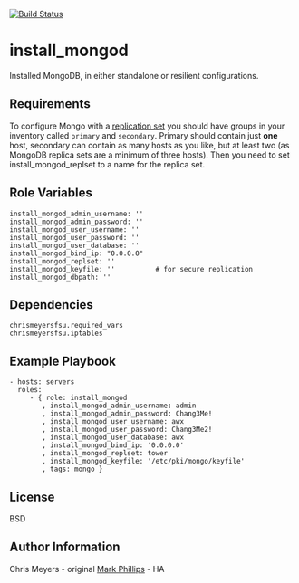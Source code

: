 [![Build Status](https://travis-ci.org/chrismeyersfsu/role-install_mongod.svg)](https://travis-ci.org/chrismeyersfsu/role-install_mongod)

install_mongod
==============

Installed MongoDB, in either standalone or resilient configurations.

Requirements
------------

To configure Mongo with a [replication set](http://docs.mongodb.org/manual/replication/) you should have groups in your inventory called `primary` and `secondary`. Primary should contain just **one** host, secondary can contain as many hosts as you like, but at least two (as MongoDB replica sets are a minimum of three hosts). Then you need to set install_mongod_replset to a name for the replica set.

Role Variables
--------------

    install_mongod_admin_username: ''
    install_mongod_admin_password: ''
    install_mongod_user_username: ''
    install_mongod_user_password: ''
    install_mongod_user_database: ''
    install_mongod_bind_ip: "0.0.0.0"
    install_mongod_replset: ''
    install_mongod_keyfile: ''          # for secure replication
    install_mongod_dbpath: ''

Dependencies
------------

    chrismeyersfsu.required_vars
    chrismeyersfsu.iptables

Example Playbook
----------------

    - hosts: servers
      roles:
         - { role: install_mongod
            , install_mongod_admin_username: admin
            , install_mongod_admin_password: Chang3Me!
            , install_mongod_user_username: awx
            , install_mongod_user_password: Chang3Me2!
            , install_mongod_user_database: awx
            , install_mongod_bind_ip: '0.0.0.0'
            , install_mongod_replset: tower
            , install_mongod_keyfile: '/etc/pki/mongo/keyfile'
            , tags: mongo }

License
-------

BSD

Author Information
------------------

Chris Meyers - original
[Mark Phillips](mailto:mark@ansible.com) - HA
